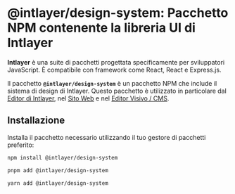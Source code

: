 # @intlayer/design-system: Pacchetto NPM contenente la libreria UI di Intlayer

**Intlayer** è una suite di pacchetti progettata specificamente per sviluppatori JavaScript. È compatibile con framework come React, React e Express.js.

Il pacchetto **`@intlayer/design-system`** è un pacchetto NPM che include il sistema di design di Intlayer. Questo pacchetto è utilizzato in particolare dal [Editor di Intlayer](https://github.com/aymericzip/intlayer/tree/main/docs/it/packages/intlayer-editor/index.md), nel [Sito Web](https://intlayer.org) e nel [Editor Visivo / CMS](https://intlayer.org/dashboard).

## Installazione

Installa il pacchetto necessario utilizzando il tuo gestore di pacchetti preferito:

```bash packageManager="npm"
npm install @intlayer/design-system
```

```bash packageManager="pnpm"
pnpm add @intlayer/design-system
```

```bash packageManager="yarn"
yarn add @intlayer/design-system
```
